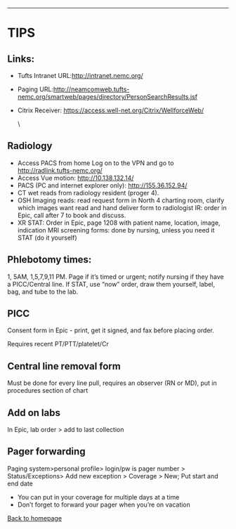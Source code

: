 
---

# TIPS

## Links:

* Tufts Intranet URL:<http://intranet.nemc.org/>
* Paging URL:<http://neamcomweb.tufts-nemc.org/smartweb/pages/directory/PersonSearchResults.jsf>
* Citrix Receiver: <https://access.well-net.org/Citrix/WellforceWeb/>

  \

## Radiology

* Access PACS from home Log on to the VPN and go to <http://radlink.tufts-nemc.org/>
* Access Vue motion: <http://10.138.132.14/>
* PACS (PC and internet explorer only): <http://155.36.152.94/>
* CT wet reads from radiology resident (proger 4). 
* OSH Imaging reads: read request form in North 4 charting room, clarify which images want read and hand deliver form to radiologist IR: order in Epic, call after 7 to book and discuss.
* XR STAT: Order in Epic, page 1208 with patient name, location, image, indication MRI screening forms: done by nursing, unless you need it STAT (do it yourself)


## Phlebotomy times: 

1, 5AM, 1,5,7,9,11 PM. Page if it’s timed or urgent; notify nursing if they have a PICC/Central line. If STAT, use “now” order, draw them yourself, label, bag, and tube to the lab.


## PICC

Consent form in Epic - print, get it signed, and fax before placing order. 

Requires recent PT/PTT/platelet/Cr 


## Central line removal form

Must be done for every line pull, requires an observer (RN or MD), put in procedures section of chart


## Add on labs

In Epic, lab order > add to last collection


##  Pager forwarding

Paging system>personal profile> login/pw is pager number > Status/Exceptions> Add new exception > Coverage > New; Put start and end date

* You can put in your coverage for multiple days at a time
* Don’t forget to forward your pager when you’re on vacation


[Back to homepage](../index.html)


